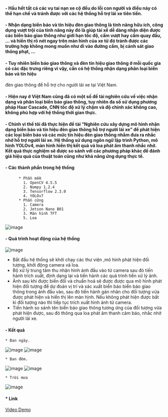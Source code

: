 #### - Hầu hết tất cả các vụ tai nạn xe cộ đều do lỗi con người và điều này có thể hạn chế và tránh được với các hệ thống hỗ trợ lái xe tiên tiến.
#### - Nhận dạng biển báo và tín hiệu đèn giao thông là tính năng hữu ích, công dụng vượt trội của tính năng này đó là giúp tài xế dễ dàng nhận diện được các biển báo giao thông như giới hạn tốc độ, cấm vượt hay cấm quay đầu, … và hiển thị rõ nét ngay trên màn hình của xe từ đó tránh được các trường hợp không mong muốn như đi vào đường cấm, bị cảnh sát giao thông phạt, …
#### - Tuy nhiên biển báo giao thông và đèn tín hiệu giao thông ở mỗi quốc gia có các đặc trưng riêng vì vậy, cần có hệ thống nhận dạng phân loại biển báo và tín hiệu
đèn giao thông để hỗ trợ cho người lái xe tại Việt Nam.
#### - Hiện nay ở Việt Nam cũng đã có một số đề tài nghiên cứu về việc nhận dạng và phân loại biển báo giao thông, tuy nhiên đa số sử dụng phương pháp Haar Cascade, CNN tốc độ xử lý chậm và độ chính xác không cao, không phù hợp với hệ thống thời gian thực.
#### - Chính vì thế tôi đã thực hiện đề tài **“Nghiên cứu xây dựng mô hình nhận dạng biển báo và tín hiệu đèn giao thông hỗ trợ người lái xe”** để phát hiện các loại biển báo và các mức tín hiệu đèn giao thông nhằm đưa ra nhắc nhở hỗ trợ người lái xe. Hệ thống sử dụng ngôn ngữ lập trình Python, mô hình YOLOv4, màn hình hiển thị kết quả và loa phát âm thanh nhắc nhở. Kết quả thực nghiệm sẽ được so sánh với các phương pháp khác để đánh giá hiệu quả của thuật toán cũng như khả năng ứng dụng thực tế.

#### - Các thành phần trong hệ thống
          * Phần mềm
            1. OpenCV 4.5.5
            2. Numpy 1.2.4
            3. Tensorflow 2.3.0
            4. YOLOv7 
          * Phần cứng
            1. Camera
            2. Jetson Nano B01
            3. Màn hình TFT
            5. Loa
   ![image](https://user-images.githubusercontent.com/92384494/215694512-c3a60beb-a1ec-4bec-8417-c6d812847a12.png)
            
#### - Quá trình hoạt động của hệ thống
   ![image](https://user-images.githubusercontent.com/92384494/215694715-5979b500-9ec9-4ade-8bd6-640a585abe17.png)
   
  * Bắt đầu hệ thống sẽ khởi chạy các thư viện ,mô hình phát hiện đối tượng, khởi động camera và loa.
  * Bộ xử lý trung tâm thu nhận hình ảnh đầu vào từ camera sau đó tiến hành trích xuất, định dạng lại và tiến hành các quá trình tiền xử lý ảnh.
  * Ảnh sau khi được biến đổi và chuẩn hoá sẽ được được qua mô hình phát hiện đối tượng để dự đoán vị trí và xác xuất biển báo biển báo giao thông trong ảnh đầu vào, sau đó tiến hành gán nhãn cho đối tượng vừa được phát hiện và hiển thị lên màn hình. Nếu không phát hiện được bất kì đối tượng nào thì tiếp tục trích xuất hình ảnh từ camera.
  * Tiến hành so sánh tên biển báo giao thông tương ứng của đối tượng vừa phát hiện được, sau đó thông qua loa phát âm thanh cảm báo, nhắc nhở người lái xe.

#### - Kết quả 
    * Ban ngày.
   ![image](https://user-images.githubusercontent.com/92384494/215695320-dcfd0b2c-54a8-473a-8355-bc2c33f9abdc.png)
   ![image](https://user-images.githubusercontent.com/92384494/215695394-90ab99a7-84b1-4a73-9ea1-cc726aa45e72.png)
   
    * Ban đêm.
   ![image](https://user-images.githubusercontent.com/92384494/215695486-ac0417ba-74d5-4847-b66d-871072d84bd7.png)
   ![image](https://user-images.githubusercontent.com/92384494/215695582-f590bfa8-d96a-45bf-9860-4ccad180f66c.png)
   
    * Trời mưa
   ![image](https://user-images.githubusercontent.com/92384494/215695754-98f3b4bc-b9f6-4940-b778-5deaebc066ac.png)
#### * Link
   [Video Demo](https://www.youtube.com/watch?v=PS8wE31Du1Q)
